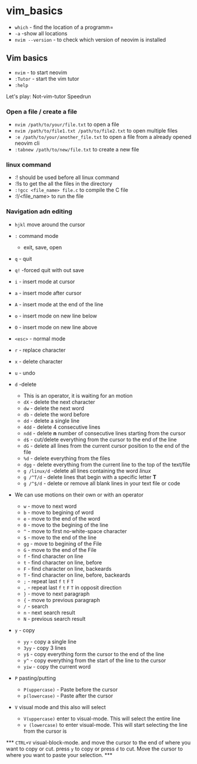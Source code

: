 # vim_basics
- `which` - find the location of a programm=
- `-a` -show all locations
- `nvim --version` - to check which version of neovim is installed

## Vim basics
- `nvim` - to start neovim
- `:Tutor` - start the vim tutor
- `:help`

Let's play: Not-vim-tutor Speedrun

### Open a file / create a file
- `nvim /path/to/your/file.txt`  to open a file
- `nvim /path/to/file1.txt /path/to/file2.txt` to open multiple files
- `:e /path/to/your/another_file.txt` to open a file from a already opened neovim cli
- `:tabnew /path/to/new/file.txt`   to create a new file

### linux command
- :!  should be used before all linux command
- :!ls to get the all the files in the directory
- ` :!gcc <file_name> file.c ` to compile the C file
- :!/<file_name> to run the file

 ### Navigation adn editing

 - ` hjkl ` move around the cursor
 -  `:` command mode
     -  exit, save, open
 - `q` - quit
 - `q!` -forced quit with out save

 - `i` - insert mode at cursor
 - `a` - insert mode after cursor
 - `A` - insert mode at the end of the line
 - `o` - insert mode on new line below
 - `O` - insert mode on new line above
 - `<esc>` - normal mode

 - `r` - replace character
 - `x` - delete character
 - `u` - undo

 - `d` -delete
   -    This is an operator, it is waiting for an motion
   -    `dX` - delete the next character
   -    `dw` - delete the next word
   -    `db` - delete the word before
   -    `dd` - delete a single line
   -    `4dd` - delete 4 consecutive lines
   -    `ndd` - delete **n** number of consecutive lines starting from the cursor
   -    `d$`  - cut/delete everything from the cursor to the end of the line
   -    `dG`  - delete all lines from the current cursor position to the end of the file
   -    `%d`  - delete everything from the files
   -    `dgg` - delete everything from the current line to the top of the text/file
   -    `g /linux/d` -delete all lines containing the word _linux_
   -    `g /^T/d` - delete lines that begin with a specific letter **T**
   -    `g /^$/d` - delete or remove all blank lines in your text file or code
     
- We can use motions on their own or with an operator
  - `w` - move to next word
  - `b` - move to begining of word
  - `e` - move to the end of the word
  - `0` - move to the begining of the line
  - `^` - move to first no-white-space character
  - `$` - move to the end of the line
  - `gg` - move to begining of the File
  - `G` - move to the end of the File
  - `f` - find character on line
  - `t` - find character on line, before
  - `F` - find character on line, backeards
  - `T` - find character on line, before, backeards
  - `;` - repeat last `f` `t` `F` `T`
  - `,` - repeat last `f` `t` `F` `T` in opposit direction
  - `}` - move to next paragraph
  - `{` - move to previous paragraph
  - `/` - search
  - `n` - next search result
  - `N` - previous search result

 - `y` - copy  
   - `yy`    - copy a single line 
   - `3yy`   - copy 3 lines
   - `y$`    - copy everything form the cursor to the end of the line
   - `y^`    - copy everything from the start of the line to the cursor
   - `yiw`   - copy the current word

 - `P` pasting/putting
   - `P(uppercase)` - Paste before the cursor
   - `p(lowercase)` - Paste after the cursor
  
- `V` visual mode and this also will select
   - `V(uppercase)` enter to visual-mode. This will select the entire line
   -  `v (lowercase)` to enter visual-mode. This will start selecting the line from the cursor is

 *** `CTRL+V` visual-block-mode. and move the cursor to the end of where you want to copy or cut.
 press `y` to copy or press `d` to cut. Move the cursor to where you want to paste your selection. ***
